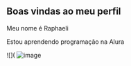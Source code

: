 ## Boas vindas ao meu perfil

Meu nome é Raphaeli

Estou aprendendo programação na Alura

 


![]( ![image](https://github.com/user-attachments/assets/e5aab955-bdd8-4b4d-89bf-3733b21dec82)


